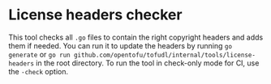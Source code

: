 # License headers checker

This tool checks all `.go` files to contain the right copyright headers and adds them if needed. You can run it to update the headers by running `go generate` or `go run github.com/opentofu/tofudl/internal/tools/license-headers` in the root directory. To run the tool in check-only mode for CI, use the `-check` option.

